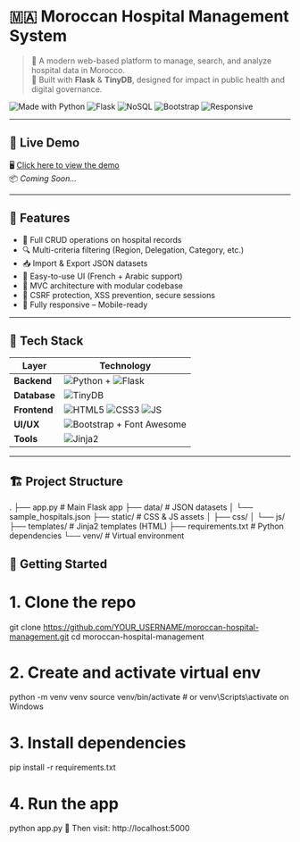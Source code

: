 # 🇲🇦 Moroccan Hospital Management System

> 🏥 A modern web-based platform to manage, search, and analyze hospital data in Morocco.  
> 🚀 Built with **Flask** & **TinyDB**, designed for impact in public health and digital governance.

![Made with Python](https://img.shields.io/badge/Made%20with-Python-3670A0?style=for-the-badge&logo=python&logoColor=ffdd54)
![Flask](https://img.shields.io/badge/Flask-000000?style=for-the-badge&logo=flask&logoColor=white)
![NoSQL](https://img.shields.io/badge/NoSQL-TinyDB-blue?style=for-the-badge)
![Bootstrap](https://img.shields.io/badge/Bootstrap-5.0-blueviolet?style=for-the-badge&logo=bootstrap)
![Responsive](https://img.shields.io/badge/Responsive-Design-green?style=for-the-badge&logo=responsive-design)

---

## 📸 Live Demo

🖥️ [Click here to view the demo](#)  
📦 *Coming Soon...*

---

## 🧠 Features

- 🔄 Full CRUD operations on hospital records
- 🔍 Multi-criteria filtering (Region, Delegation, Category, etc.)
- 📥 Import & Export JSON datasets
- 🧭 Easy-to-use UI (French + Arabic support)
- 🧱 MVC architecture with modular codebase
- 🔐 CSRF protection, XSS prevention, secure sessions
- 📱 Fully responsive – Mobile-ready

---

## 🔧 Tech Stack

| Layer        | Technology |
|-------------|------------|
| **Backend**  | ![Python](https://img.shields.io/badge/Python-3.10-blue?logo=python) + ![Flask](https://img.shields.io/badge/Flask-Microframework-black?logo=flask) |
| **Database** | ![TinyDB](https://img.shields.io/badge/TinyDB-NoSQL-lightgrey) |
| **Frontend** | ![HTML5](https://img.shields.io/badge/HTML5-E34F26?logo=html5&logoColor=white) ![CSS3](https://img.shields.io/badge/CSS3-1572B6?logo=css3&logoColor=white) ![JS](https://img.shields.io/badge/JavaScript-ES6-yellow?logo=javascript&logoColor=black) |
| **UI/UX**    | ![Bootstrap](https://img.shields.io/badge/Bootstrap-5-purple?logo=bootstrap) + Font Awesome |
| **Tools**    | ![Jinja2](https://img.shields.io/badge/Jinja2-Templating-red) |

---

## 🏗️ Project Structure

.
├── app.py # Main Flask app
├── data/ # JSON datasets
│ └── sample_hospitals.json
├── static/ # CSS & JS assets
│ ├── css/
│ └── js/
├── templates/ # Jinja2 templates (HTML)
├── requirements.txt # Python dependencies
└── venv/ # Virtual environment

## 🚀 Getting Started

# 1. Clone the repo
git clone https://github.com/YOUR_USERNAME/moroccan-hospital-management.git
cd moroccan-hospital-management

# 2. Create and activate virtual env
python -m venv venv
source venv/bin/activate   # or venv\Scripts\activate on Windows

# 3. Install dependencies
pip install -r requirements.txt

# 4. Run the app
python app.py
🧪 Then visit: http://localhost:5000
